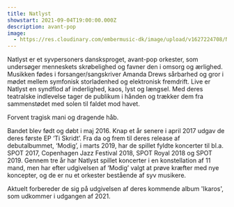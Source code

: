 ```yaml
---
title: Natlyst
showstart: 2021-09-04T19:00:00.000Z
description: avant-pop
image:
  - https://res.cloudinary.com/embermusic-dk/image/upload/v1627224708/Natlyst_2018__ThereseVadum-5_tuwin5.jpg
---
```

Natlyst er et syvpersoners dansksproget, avant-pop orkester, som undersøger menneskets skrøbelighed og favner den i omsorg og ærlighed. Musikken fødes i forsanger/sangskriver Amanda Drews sårbarhed og gror i mødet mellem symfonisk storladenhed og elektronisk fremdrift. Live er Natlyst en syndflod af inderlighed, kaos, lyst og længsel. Med deres teatralske indlevelse tager de publikum i hånden og trækker dem fra sammenstødet med solen til faldet mod havet. 

Forvent tragisk mani og dragende håb.

Bandet blev født og døbt i maj 2016. Knap et år senere i april 2017 udgav de deres første EP ‘Ti Skridt’. Fra da og frem til deres release af debutalbummet, ‘Modig’, i marts 2019, har de spillet fyldte koncerter til bl.a. SPOT 2017, Copenhagen Jazz Festival 2018, SPOT Royal 2018 og SPOT 2019. Gennem tre år har Natlyst spillet koncerter i en konstellation af 11 mand, men har efter udgivelsen af ‘Modig’ valgt at prøve kræfter med nye koncepter, og de er nu et orkester bestående af syv musikere.

Aktuelt forbereder de sig på udgivelsen af deres kommende album 'Ikaros', som udkommer i udgangen af 2021.